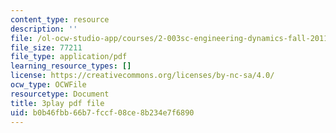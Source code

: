 ```yaml
---
content_type: resource
description: ''
file: /ol-ocw-studio-app/courses/2-003sc-engineering-dynamics-fall-2011/b0b46fbb66b7fccf08ce8b234e7f6890_lFedznDnPZc.pdf
file_size: 77211
file_type: application/pdf
learning_resource_types: []
license: https://creativecommons.org/licenses/by-nc-sa/4.0/
ocw_type: OCWFile
resourcetype: Document
title: 3play pdf file
uid: b0b46fbb-66b7-fccf-08ce-8b234e7f6890
---
```

